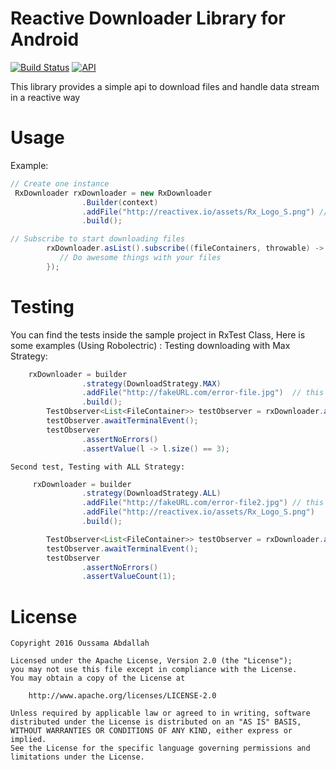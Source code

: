 #  Reactive Downloader Library for Android

[![Build Status](https://api.travis-ci.org/oussaki/RxDownloader.svg?branch=master)](https://travis-ci.org/oussaki/RxDownloader)
[![API](https://img.shields.io/badge/API-16%2B-brightgreen.svg?style=flat)](https://android-arsenal.com/api?level=16)

This library provides a simple api to download files and handle data stream in a reactive way 

# Usage
	

Example:

```java
// Create one instance 
 RxDownloader rxDownloader = new RxDownloader
                .Builder(context)
                .addFile("http://reactivex.io/assets/Rx_Logo_S.png") // you can add more files
                .build();

// Subscribe to start downloading files 
        rxDownloader.asList().subscribe((fileContainers, throwable) -> {
           // Do awesome things with your files
        });
```

# Testing
  
  You can find the tests inside the sample project in RxTest Class, Here is some examples (Using Robolectric) :
	Testing downloading with Max Strategy:

```java
	rxDownloader = builder
                .strategy(DownloadStrategy.MAX)
                .addFile("http://fakeURL.com/error-file.jpg")  // this will trigger an error
                .build();
        TestObserver<List<FileContainer>> testObserver = rxDownloader.asList().test();
        testObserver.awaitTerminalEvent();
        testObserver
                .assertNoErrors()
                .assertValue(l -> l.size() == 3);

```
	
	Second test, Testing with ALL Strategy:
```java
	 rxDownloader = builder
                .strategy(DownloadStrategy.ALL)
                .addFile("http://fakeURL.com/error-file2.jpg") // this will trigger an error
                .addFile("http://reactivex.io/assets/Rx_Logo_S.png")
                .build();

        TestObserver<List<FileContainer>> testObserver = rxDownloader.asList().test();
        testObserver.awaitTerminalEvent();
        testObserver
                .assertNoErrors()
                .assertValueCount(1);
```

# License

	Copyright 2016 Oussama Abdallah

	Licensed under the Apache License, Version 2.0 (the "License");
	you may not use this file except in compliance with the License.
	You may obtain a copy of the License at

	    http://www.apache.org/licenses/LICENSE-2.0

	Unless required by applicable law or agreed to in writing, software
	distributed under the License is distributed on an "AS IS" BASIS,
	WITHOUT WARRANTIES OR CONDITIONS OF ANY KIND, either express or implied.
	See the License for the specific language governing permissions and
	limitations under the License.
